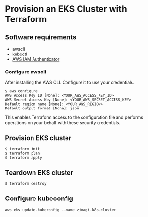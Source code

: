 # Provision an EKS Cluster with Terraform

## Software requirements
- awscli
- [kubectl](https://kubernetes.io/docs/tasks/tools/install-kubectl/)
- [AWS IAM Authenticator](https://docs.aws.amazon.com/eks/latest/userguide/install-aws-iam-authenticator.html)

### Configure awscli
After installing the AWS CLI. Configure it to use your credentials.

```shell
$ aws configure
AWS Access Key ID [None]: <YOUR_AWS_ACCESS_KEY_ID>
AWS Secret Access Key [None]: <YOUR_AWS_SECRET_ACCESS_KEY>
Default region name [None]: <YOUR_AWS_REGION>
Default output format [None]: json
```
This enables Terraform access to the configuration file and performs operations on your behalf with these security credentials.

## Provision EKS cluster
```shell
$ terraform init
$ terraform plan
$ terraform apply
```

## Teardown EKS cluster
```shell
$ terraform destroy
```

## Configure kubeconfig
```shell
aws eks update-kubeconfig --name zimagi-k8s-cluster
```